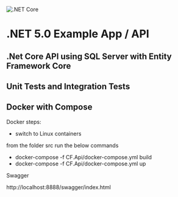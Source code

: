 ![.NET Core](https://github.com/leandro-cervelin/cf_api_net_core/workflows/.NET%20Core/badge.svg)
# .NET 5.0 Example App / API
## .Net Core API using SQL Server with Entity Framework Core
## Unit Tests and Integration Tests
## Docker with Compose

Docker steps:

- switch to Linux containers

from the folder src run the below commands

- docker-compose -f CF.Api/docker-compose.yml build
- docker-compose -f CF.Api/docker-compose.yml up

Swagger

http://localhost:8888/swagger/index.html
